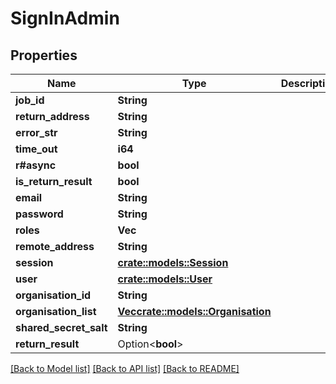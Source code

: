 # SignInAdmin

## Properties

Name | Type | Description | Notes
------------ | ------------- | ------------- | -------------
**job_id** | **String** |  | 
**return_address** | **String** |  | 
**error_str** | **String** |  | 
**time_out** | **i64** |  | 
**r#async** | **bool** |  | 
**is_return_result** | **bool** |  | 
**email** | **String** |  | 
**password** | **String** |  | 
**roles** | **Vec<String>** |  | 
**remote_address** | **String** |  | 
**session** | [**crate::models::Session**](Session.md) |  | 
**user** | [**crate::models::User**](User.md) |  | 
**organisation_id** | **String** |  | 
**organisation_list** | [**Vec<crate::models::Organisation>**](Organisation.md) |  | 
**shared_secret_salt** | **String** |  | 
**return_result** | Option<**bool**> |  | [optional]

[[Back to Model list]](../README.md#documentation-for-models) [[Back to API list]](../README.md#documentation-for-api-endpoints) [[Back to README]](../README.md)



